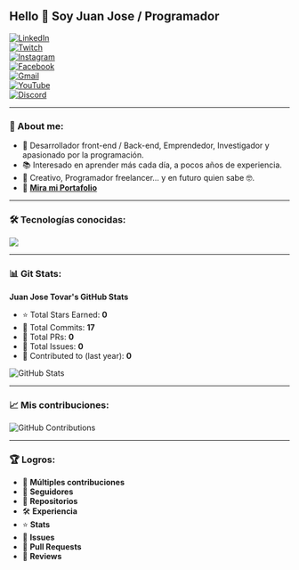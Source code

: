 ## Hello 👋 Soy Juan Jose / Programador  

[![LinkedIn](https://img.shields.io/badge/LinkedIn-0077B5?style=for-the-badge&logo=linkedin&logoColor=white)](TU_LINKEDIN)  
[![Twitch](https://img.shields.io/badge/Twitch-9146FF?style=for-the-badge&logo=twitch&logoColor=white)](TU_TWITCH)  
[![Instagram](https://img.shields.io/badge/Instagram-E4405F?style=for-the-badge&logo=instagram&logoColor=white)](TU_INSTAGRAM)  
[![Facebook](https://img.shields.io/badge/Facebook-1877F2?style=for-the-badge&logo=facebook&logoColor=white)](TU_FACEBOOK)  
[![Gmail](https://img.shields.io/badge/Gmail-D14836?style=for-the-badge&logo=gmail&logoColor=white)](mailto:TU_CORREO)  
[![YouTube](https://img.shields.io/badge/YouTube-FF0000?style=for-the-badge&logo=youtube&logoColor=white)](TU_YOUTUBE)  
[![Discord](https://img.shields.io/badge/Discord-5865F2?style=for-the-badge&logo=discord&logoColor=white)](TU_DISCORD)

---

### 📌 About me:
- 🚀 Desarrollador front-end / Back-end, Emprendedor, Investigador y apasionado por la programación.  
- 📚 Interesado en aprender más cada día, a pocos años de experiencia.  
- 🎨 Creativo, Programador freelancer... y en futuro quien sabe 🤓.  
- 🔗 **[Mira mi Portafolio](https://juanj311.github.io/Portafolio-Juanjose/)**

---

### 🛠 Tecnologías conocidas:

<img src="https://skillicons.dev/icons?i=js,ts,html,css,react,nextjs,vue,bootstrap,git,github,nodejs,mysql,php,wordpress,vscode" />

---

### 📊 Git Stats:

**Juan Jose Tovar's GitHub Stats**  
- ⭐ Total Stars Earned: **0**  
- 🔄 Total Commits: **17**  
- 🔀 Total PRs: **0**  
- 📂 Total Issues: **0**  
- 📅 Contributed to (last year): **0**

![GitHub Stats](https://github-readme-stats.vercel.app/api?username=TU_USUARIO&show_icons=true&theme=dark)  

---

### 📈 Mis contribuciones:

![GitHub Contributions](https://github-readme-streak-stats.herokuapp.com/?user=TU_USUARIO&theme=dark)  

---

### 🏆 Logros:

- 🏅 **Múltiples contribuciones**  
- 👥 **Seguidores**  
- 📂 **Repositorios**  
- 🛠 **Experiencia**  
- ⭐ **Stats**  
- 🐞 **Issues**  
- 🔄 **Pull Requests**  
- 📝 **Reviews**

